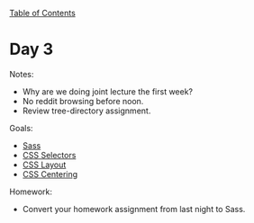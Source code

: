 [Table of Contents](/README.md)

# Day 3

Notes:
* Why are we doing joint lecture the first week?
* No reddit browsing before noon.
* Review tree-directory assignment.

Goals:
* [Sass](https://try.github.io/levels/1/challenges/1)
* [CSS Selectors](/css-box-model/README.md)
* [CSS Layout](/css-box-model/README.md)
* [CSS Centering](/css-centering/README.md)

Homework:
* Convert your homework assignment from last night to Sass.